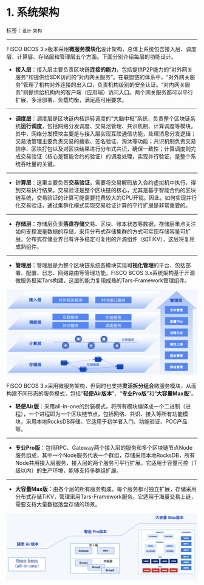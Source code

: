 # 1. 系统架构

标签：``设计`` ``架构``

----------

FISCO BCOS 3.x版本采用**微服务模块化**设计架构，总体上系统包含接入层、调度层、计算层、存储层和管理层五个方面。下面分别介绍每层的功能设计。

- **接入层**：接入层主要负责区块链**连接的能力**，包括提供P2P能力的“对外网关服务”和提供给SDK访问的“对内网关服务”。在联盟链的体系中，“对外网关服务”管理了机构对外连接的出入口，负责机构级别的安全认证。“对内网关服务”则提供给机构内的客户端（应用端）访问入口。两个网关服务都可以平行扩展、多活部署、负载均衡，满足高可用要求。
***

- **调度层**：调度层是区块链内核运转调度的“大脑中枢”系统，负责整个区块链系统**运行调度**，包括网络分发调度、交易池管理、共识机制、计算调度等模块。其中，网络分发模块主要是与接入层实现互联通信功能，处理消息分发逻辑；交易池管理主要负责交易的接收、签名验证、淘汰等功能；共识机制负责交易排序、区块打包以及对区块结果进行分布式共识，确保一致性；计算调度则完成交易验证（核心是智能合约的验证）的调度处理，实现并行验证，是整个系统吞吐量的关键。

***

- **计算层**：这里主要负责**交易验证**，需要将交易解码放入合约虚拟机中执行，得到交易执行结果。交易验证是整个区块链的核心，尤其是基于智能合约的区块链系统，交易验证的计算可能需要花费较大的CPU开销。因此，如何实现并行化交易验证，通过集群化模式实现交易验证计算的平行扩展是非常重要的。

***

- **存储层**：存储层负责**落盘存储**交易、区块、账本状态等数据，存储层重点关注如何支撑海量数据的存储，采用分布式存储集群的方式可实现存储容量可扩展。分布式存储业界已有许多稳定可复用的开源组件（如TiKV），这层将复用成熟组件。

***


- **管理层**：管理层是为整个区块链系统各模块实现**可视化管理**的平台，包括部署、配置、日志、网络路由等管理功能。FISCO BCOS 3.x系统架构基于开源微服务框架Tars构建，这层的能力复用成熟的Tars-Framework管理组件。

![](../../images/design/fisco_bcos_system_architecture.png)


FISCO BCOS 3.x采用微服务架构，但同时也支持**灵活拆分组合**微服务模块，从而构建不同形态的服务模式，包括“**轻便Air版本**”、“**专业Pro版**”和“**大容量Max版**”。

- **轻便Air版**：采用all-in-one的封装模式，将所有模块编译成一个二进制（进程），一个进程即为一个区块链节点，包括网络、共识、接入等所有功能模块，采用本地RocksDB存储。它适用于初学者入门、功能验证、POC产品等。

***

- **专业Pro版**：包括RPC、Gateway两个接入层的服务和多个区块链节点Node服务组成，其中一个Node服务代表一个群组，存储采用本地RocksDB，所有Node共用接入层服务，接入层的两个服务可平行扩展。它适用于容量可控（T级以内）的生产环境，能够支持多群组扩展。

***

- **大容量Max版**：由各个层的所有服务构成，每个服务都可独立扩展，存储采用分布式存储TiKV，管理采用Tars-Framework服务。它适用于海量交易上链，需要支持大量数据落盘存储的场景。

![](../../images/design/fisco_bcos_version.png)
